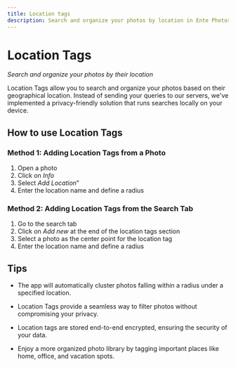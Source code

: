 ```yaml
---
title: Location tags
description: Search and organize your photos by location in Ente Photos
---
```


# Location Tags

_Search and organize your photos by their location_

Location Tags allow you to search and organize your photos based on their
geographical location. Instead of sending your queries to our servers, we've
implemented a privacy-friendly solution that runs searches locally on your
device.

## How to use Location Tags

### Method 1: Adding Location Tags from a Photo

1. Open a photo
2. Click on _Info_
3. Select _Add Location_"
4. Enter the location name and define a radius

### Method 2: Adding Location Tags from the Search Tab

1. Go to the search tab
2. Click on _Add new_ at the end of the location tags section
3. Select a photo as the center point for the location tag
4. Enter the location name and define a radius

## Tips

-   The app will automatically cluster photos falling within a radius under a
    specified location.

-   Location Tags provide a seamless way to filter photos without compromising
    your privacy.

-   Location tags are stored end-to-end encrypted, ensuring the security of your
    data.

-   Enjoy a more organized photo library by tagging important places like home,
    office, and vacation spots.

